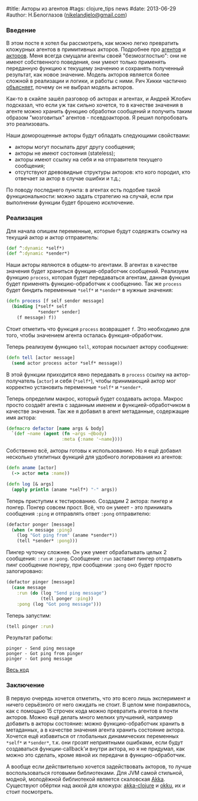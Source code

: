 #title: Акторы из агентов
#tags: clojure_tips news
#date: 2013-06-29
#author: Н.Белоглазов (nikelandjelo@gmail.com)

### Введение
В этом посте я хотел бы рассмотреть, как можно легко превратить кложурных агентов в примитивных акторов. Подробнее про [агентов](http://alexott.net/ru/clojure/clojure-intro/index.html#sec21) и [акторов](http://habrahabr.ru/post/140368/). Меня всегда смущали агенты своей "безмозглостью": они не имеют собственного поведения, они умеют только применять переданную функцию к текущему значению и сохранять полученный результат, как новое значение. Модель акторов является более сложной в реализации и логики, и работы c ними. Рич Хикки частично [объясняет](https://groups.google.com/forum/#!msg/clojure/Kisk_-9dFjE/_2WxSxyd1SoJ), почему он не выбрал модель акторов.

Как-то в скайпе зашёл разговор об акторах и агентах, и Андрей Жлобич подсказал, что если уж так сильно хочется, то в качестве значения в агенте можно хранить функцию обработки сообщений и получить таким образом "мозговитых" агентов - псевдоакторов. Я решил попробовать это реализовать.

Наши доморощенные акторы будут обладать следующими свойствами:

* акторы могут посылать друг другу сообщения;
* акторы не имеют состояния (stateless);
* акторы имеют ссылку на себя и на отправителя текущего сообщения;
* отсутствуют древовидные структуры акторов: кто кого породил, кто отвечает за актор в случае ошибки и т.д.;

По поводу последнего пункта: в агентах есть подобие такой функциональности: можно задать стратегию на случай, если при выполнении функции будет брошено исключение.

### Реализация

Для начала опишем переменные, которые будут содержать ссылку на текущий актор и актор отправитель:

```clojure
(def ^:dynamic *self*)
(def ^:dynamic *sender*)
```

Наши акторы являются в общем-то агентами. В агентах в качестве значения будет храниться функция-обработчик сообщений. Реализуем функцию `process`, которая будет передаваться агентам, данная функция будет применять функцию-обработчик к сообщению. Так же `process` будет биндить переменные `*self*` и `*sender*` в нужные значения:

```clojure
(defn process [f self sender message]
  (binding [*self* self
            *sender* sender]
    (f message) f))
```

Стоит отметить что функция `process` возвращает `f`. Это необходимо для того, чтобы значением агента осталась функция-обработчик.

Теперь реализуем функцию `tell`, которая посылает актору сообщение:

```clojure
(defn tell [actor message]
  (send actor process actor *self* message))
```

В этой функции приходится явно передавать в `process` ссылку на актор-получатель (`actor`) и себя (`*self*`), чтобы принимающий актор мог корректно установить переменные `*self*` и `*sender*`.

Теперь определим макрос, который будет создавать актора. Макрос просто создаёт агента с заданным именем и функцией-обработчиком в качестве значения. Так же я добавил в агент метаданные, содержащие имя актора:

```clojure
(defmacro defactor [name args & body]
  `(def ~name (agent (fn ~args ~@body)
                     :meta {:name '~name})))
```

Собственно всё, акторы готовы к использованию. Но я ещё добавил несколько утилитных функций для удобного логирования из агентов:

```clojure
(defn aname [actor]
  (-> actor meta :name))

(defn log [& args]
  (apply println (aname *self*) "-" args))
```

Теперь приступим к тестированию. Создадим 2 актора: пингер и понгер. Понгер совсем прост. Всё, что он умеет - это принимать сообщения `:ping` и отправлять ответ `:pong` отправителю:

```clojure
(defactor ponger [message]
  (when (= message :ping)
    (log "Got ping from" (aname *sender*))
    (tell *sender* :pong)))
```

Пингер чуточку сложнее. Он уже умеет обрабатывать целых 2 сообщения: `:run` и `:pong`. Сообщение `:run` заставит пингер отправить пинг сообщение понгеру, при сообщении `:pong` оно будет просто залогировано:

```clojure
(defactor pinger [message]
  (case message
    :run (do (log "Send ping message")
             (tell ponger :ping))
    :pong (log "Got pong message")))
```

Теперь запустим:

```clojure
(tell pinger :run)
```

Результат работы:

```
pinger - Send ping message
ponger - Got ping from pinger
pinger - Got pong message
```

[Весь код](https://gist.github.com/nbeloglazov/5891789)

### Заключение

В первую очередь хочется отметить, что это всего лишь эксперимент и ничего серьёзного от него ожидать не стоит. В целом мне понравилось, как с помощью 15 строчек кода можно превратить агентов в почти акторов. Можно ещё делать много мелких улучшений, например добавить в акторы состояние: можно функцию-обработчик хранить в метаданных, а в качестве значения агента хранить состояние актора. Хочется ещё избавиться от глобальных динамических переменных `*self*` и `*sender*`, т.к. они грозят неприятными ошибками, если будут создаваться функции-callback'и внутри актора, но я не придумал, как можно это сделать, кроме явной их передачи в функцию-обработчик.

А вообще если действительно хочется задействовать акторов, то лучше воспользоваться готовыми библиотеками. Для JVM самой стильной, модной, молодёжной библиотекой является скаловская [Akka](http://akka.io/). Существуют обёртки над аккой для кложура: [akka-clojure](https://github.com/jasongustafson/akka-clojure) и [okku](https://github.com/gaverhae/okku), их и стоит посмотреть.

